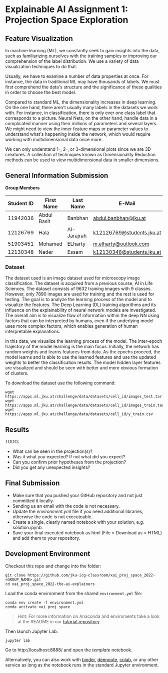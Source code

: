 
# Explainable AI Assignment 1: Projection Space Exploration

## Feature Visualization

In machine learning (ML), we constantly seek to gain insights into the data, such as familiarizing ourselves with the training samples or improving our comprehension of the label distribution. We use a variety of data visualization techniques to do that.

Usually, we have to examine a number of data properties at once. For instance, the data in traditional ML may have thousands of labels. We must first comprehend the data's structure and the significance of these qualities in order to choose the best model.

Compared to standard ML, the dimensionality increases in deep learning. On the one hand, there aren't usually many labels in the datasets we work with. For instance, in classification, there is only ever one class label that corresponds to a picture. Neural Nets, on the other hand, handle data in a complicated manner using their millions of parameters and several layers. We might need to view the inner feature maps or parameter values to understand what's happening inside the network, which would require working with multidimensional data once more.

We can only understand 1-, 2-, or 3-dimensional plots since we are 3D creatures. A collection of techniques known as Dimensionality Reduction methods can be used to view multidimensional data in smaller dimensions.

## General Information Submission

**Group Members**

| Student ID    | First Name  | Last Name      | E-Mail                    |  Workload [%] |
| --------------|-------------|----------------|----------------------     |---------------|
| 11942036      | Abdul Basit | Banbhan        |abdul.banbhan@jku.at       |25%           |
| 12126769      | Hala        | Al-Jarajrah    |k12126769@students.jku.at  |25%           |
| 51903451      | Mohamed     | ELharty        |m.elharty@outlook.com      |25%           |
| 12130348      | Nader       | Essam          |k12130348@students.jku.at  |25%           |

### Dataset

The dataset used is an image dataset used for microscopy image classification. The dataset is acquired from a previous course, AI in Life Sciences. The dataset consists of 9632 training images with 9 classes. However, only 7890 images are used for training and the rest is used for testing. 
The goal is to analyze the learning process of the model and to visualize the features. The Deep Learning (DL) training algorithms and its influence on the explainability of neural network models are investigated. The overall aim is to visualize flow of information within the deep NN using factors that can be interpreted by humans, even if the underlying model uses more complex factors, which enables generation of human interpretable explanations.

In this data, we visualize the learning process of the model. The inter-epoch trajectory of the model learning is the main focus. Initially, the network has random weights and learns features from data. As the epochs proceed, the model learns and is able to use the learned features and use the updated weights to better the classification results. The model hidden layer features are visualized and should be seen with better and more obvious formation of clusters. 

To download the dataset use the following command:

```
wget https://apps.ml.jku.at/challenge/data/datasets/cell_id/images_test.tar
wget https://apps.ml.jku.at/challenge/data/datasets/cell_id/images_train.tar
wget https://apps.ml.jku.at/challenge/data/datasets/cell_id/y_train.csv
```


## Results
TODO: 
- What can be seen in the projection(s)?
- Was it what you expected? If not what did you expect?
- Can you confirm prior hypotheses from the projection?
- Did you get any unexpected insights?


## Final Submission

* Make sure that you pushed your GitHub repository and not just committed it locally.
* Sending us an email with the code is not necessary.
* Update the *environment.yml* file if you need additional libraries, otherwise the code is not executeable.
* Create a single, clearly named notebook with your solution, e.g. solution.ipynb.
* Save your final executed notebook as html (File > Download as > HTML) and add them to your repository.


## Development Environment

Checkout this repo and change into the folder:
```
git clone https://github.com/jku-icg-classroom/xai_proj_space_2022-<GROUP_NAME>.git
cd xai_proj_space_2022-the-ai-explainers
```

Load the conda environment from the shared `environment.yml` file:
```
conda env create -f environment.yml
conda activate xai_proj_space
```

> Hint: For more information on Anaconda and enviroments take a look at the README in our [tutorial repository](https://github.com/JKU-ICG/python-visualization-tutorial).

Then launch Jupyter Lab:
```
jupyter lab
```

Go to http://localhost:8888/ and open the *template* notebook.

Alternatively, you can also work with [binder](https://mybinder.org/), [deepnote](https://deepnote.com/), [colab](https://colab.research.google.com/), or any other service as long as the notebook runs in the standard Jupyter environment.
